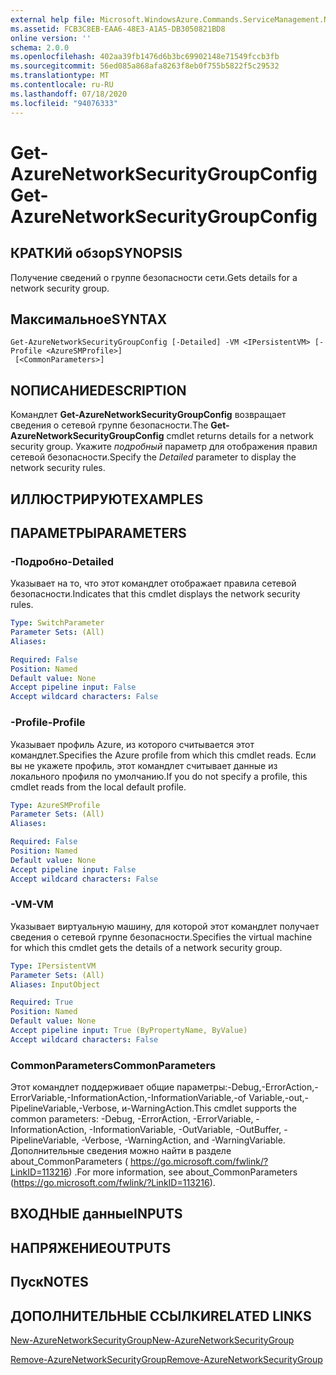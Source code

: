 ```yaml
---
external help file: Microsoft.WindowsAzure.Commands.ServiceManagement.Network.dll-Help.xml
ms.assetid: FCB3C8EB-EAA6-48E3-A1A5-DB3050821BD8
online version: ''
schema: 2.0.0
ms.openlocfilehash: 402aa39fb1476d6b3bc69902148e71549fccb3fb
ms.sourcegitcommit: 56ed085a868afa8263f8eb0f755b5822f5c29532
ms.translationtype: MT
ms.contentlocale: ru-RU
ms.lasthandoff: 07/18/2020
ms.locfileid: "94076333"
---
```

# <span data-ttu-id="7cf03-101">Get-AzureNetworkSecurityGroupConfig</span><span class="sxs-lookup"><span data-stu-id="7cf03-101">Get-AzureNetworkSecurityGroupConfig</span></span>

## <span data-ttu-id="7cf03-102">КРАТКИй обзор</span><span class="sxs-lookup"><span data-stu-id="7cf03-102">SYNOPSIS</span></span>
<span data-ttu-id="7cf03-103">Получение сведений о группе безопасности сети.</span><span class="sxs-lookup"><span data-stu-id="7cf03-103">Gets details for a network security group.</span></span>

## <span data-ttu-id="7cf03-104">Максимальное</span><span class="sxs-lookup"><span data-stu-id="7cf03-104">SYNTAX</span></span>

```
Get-AzureNetworkSecurityGroupConfig [-Detailed] -VM <IPersistentVM> [-Profile <AzureSMProfile>]
 [<CommonParameters>]
```

## <span data-ttu-id="7cf03-105">NОПИСАНИЕ</span><span class="sxs-lookup"><span data-stu-id="7cf03-105">DESCRIPTION</span></span>
<span data-ttu-id="7cf03-106">Командлет **Get-AzureNetworkSecurityGroupConfig** возвращает сведения о сетевой группе безопасности.</span><span class="sxs-lookup"><span data-stu-id="7cf03-106">The **Get-AzureNetworkSecurityGroupConfig** cmdlet returns details for a network security group.</span></span>
<span data-ttu-id="7cf03-107">Укажите *подробный* параметр для отображения правил сетевой безопасности.</span><span class="sxs-lookup"><span data-stu-id="7cf03-107">Specify the *Detailed* parameter to display the network security rules.</span></span>

## <span data-ttu-id="7cf03-108">ИЛЛЮСТРИРУЮТ</span><span class="sxs-lookup"><span data-stu-id="7cf03-108">EXAMPLES</span></span>

## <span data-ttu-id="7cf03-109">ПАРАМЕТРЫ</span><span class="sxs-lookup"><span data-stu-id="7cf03-109">PARAMETERS</span></span>

### <span data-ttu-id="7cf03-110">-Подробно</span><span class="sxs-lookup"><span data-stu-id="7cf03-110">-Detailed</span></span>
<span data-ttu-id="7cf03-111">Указывает на то, что этот командлет отображает правила сетевой безопасности.</span><span class="sxs-lookup"><span data-stu-id="7cf03-111">Indicates that this cmdlet displays the network security rules.</span></span>

```yaml
Type: SwitchParameter
Parameter Sets: (All)
Aliases: 

Required: False
Position: Named
Default value: None
Accept pipeline input: False
Accept wildcard characters: False
```

### <span data-ttu-id="7cf03-112">-Profile</span><span class="sxs-lookup"><span data-stu-id="7cf03-112">-Profile</span></span>
<span data-ttu-id="7cf03-113">Указывает профиль Azure, из которого считывается этот командлет.</span><span class="sxs-lookup"><span data-stu-id="7cf03-113">Specifies the Azure profile from which this cmdlet reads.</span></span> <span data-ttu-id="7cf03-114">Если вы не укажете профиль, этот командлет считывает данные из локального профиля по умолчанию.</span><span class="sxs-lookup"><span data-stu-id="7cf03-114">If you do not specify a profile, this cmdlet reads from the local default profile.</span></span>

```yaml
Type: AzureSMProfile
Parameter Sets: (All)
Aliases: 

Required: False
Position: Named
Default value: None
Accept pipeline input: False
Accept wildcard characters: False
```

### <span data-ttu-id="7cf03-115">-VM</span><span class="sxs-lookup"><span data-stu-id="7cf03-115">-VM</span></span>
<span data-ttu-id="7cf03-116">Указывает виртуальную машину, для которой этот командлет получает сведения о сетевой группе безопасности.</span><span class="sxs-lookup"><span data-stu-id="7cf03-116">Specifies the virtual machine for which this cmdlet gets the details of a network security group.</span></span>

```yaml
Type: IPersistentVM
Parameter Sets: (All)
Aliases: InputObject

Required: True
Position: Named
Default value: None
Accept pipeline input: True (ByPropertyName, ByValue)
Accept wildcard characters: False
```

### <span data-ttu-id="7cf03-117">CommonParameters</span><span class="sxs-lookup"><span data-stu-id="7cf03-117">CommonParameters</span></span>
<span data-ttu-id="7cf03-118">Этот командлет поддерживает общие параметры:-Debug,-ErrorAction,-ErrorVariable,-InformationAction,-InformationVariable,-of Variable,-out,-PipelineVariable,-Verbose, и-WarningAction.</span><span class="sxs-lookup"><span data-stu-id="7cf03-118">This cmdlet supports the common parameters: -Debug, -ErrorAction, -ErrorVariable, -InformationAction, -InformationVariable, -OutVariable, -OutBuffer, -PipelineVariable, -Verbose, -WarningAction, and -WarningVariable.</span></span> <span data-ttu-id="7cf03-119">Дополнительные сведения можно найти в разделе about_CommonParameters ( https://go.microsoft.com/fwlink/?LinkID=113216) .</span><span class="sxs-lookup"><span data-stu-id="7cf03-119">For more information, see about_CommonParameters (https://go.microsoft.com/fwlink/?LinkID=113216).</span></span>

## <span data-ttu-id="7cf03-120">ВХОДНЫЕ данные</span><span class="sxs-lookup"><span data-stu-id="7cf03-120">INPUTS</span></span>

## <span data-ttu-id="7cf03-121">НАПРЯЖЕНИЕ</span><span class="sxs-lookup"><span data-stu-id="7cf03-121">OUTPUTS</span></span>

## <span data-ttu-id="7cf03-122">Пуск</span><span class="sxs-lookup"><span data-stu-id="7cf03-122">NOTES</span></span>

## <span data-ttu-id="7cf03-123">ДОПОЛНИТЕЛЬНЫЕ ССЫЛКИ</span><span class="sxs-lookup"><span data-stu-id="7cf03-123">RELATED LINKS</span></span>

[<span data-ttu-id="7cf03-124">New-AzureNetworkSecurityGroup</span><span class="sxs-lookup"><span data-stu-id="7cf03-124">New-AzureNetworkSecurityGroup</span></span>](./New-AzureNetworkSecurityGroup.md)

[<span data-ttu-id="7cf03-125">Remove-AzureNetworkSecurityGroup</span><span class="sxs-lookup"><span data-stu-id="7cf03-125">Remove-AzureNetworkSecurityGroup</span></span>](./Remove-AzureNetworkSecurityGroup.md)


